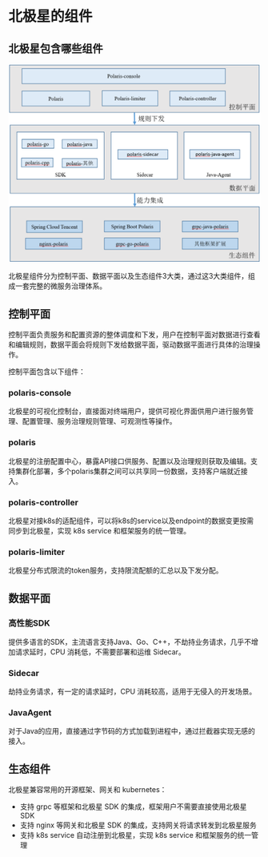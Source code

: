 
# 北极星的组件

## 北极星包含哪些组件

![](图片/北极星的组件/组件架构.png)

北极星组件分为控制平面、数据平面以及生态组件3大类，通过这3大类组件，组成一套完整的微服务治理体系。

## 控制平面

控制平面负责服务和配置资源的整体调度和下发，用户在控制平面对数据进行查看和编辑规则，数据平面会将规则下发给数据平面，驱动数据平面进行具体的治理操作。

控制平面包含以下组件：

### polaris-console

北极星的可视化控制台，直接面对终端用户，提供可视化界面供用户进行服务管理、配置管理、服务治理规则管理、可观测性等操作。

### polaris

北极星的注册配置中心，暴露API接口供服务、配置以及治理规则获取及编辑。支持集群化部署，多个polaris集群之间可以共享同一份数据，支持客户端就近接入。

### polaris-controller

北极星对接k8s的适配组件，可以将k8s的service以及endpoint的数据变更按需同步到北极星，实现 k8s service 和框架服务的统一管理。

### polaris-limiter

北极星分布式限流的token服务，支持限流配额的汇总以及下发分配。

## 数据平面

### 高性能SDK

提供多语言的SDK，主流语言支持Java、Go、C++，不劫持业务请求，几乎不增加请求延时，CPU 消耗低，不需要部署和运维 Sidecar。

### Sidecar

劫持业务请求，有一定的请求延时，CPU 消耗较高，适用于无侵入的开发场景。

### JavaAgent

对于Java的应用，直接通过字节码的方式加载到进程中，通过拦截器实现无感的接入。

## 生态组件

北极星兼容常用的开源框架、网关和 kubernetes：

- 支持 grpc 等框架和北极星 SDK 的集成，框架用户不需要直接使用北极星 SDK
- 支持 nginx 等网关和北极星 SDK 的集成，支持网关将请求转发到北极星服务
- 支持 k8s service 自动注册到北极星，实现 k8s service 和框架服务的统一管理